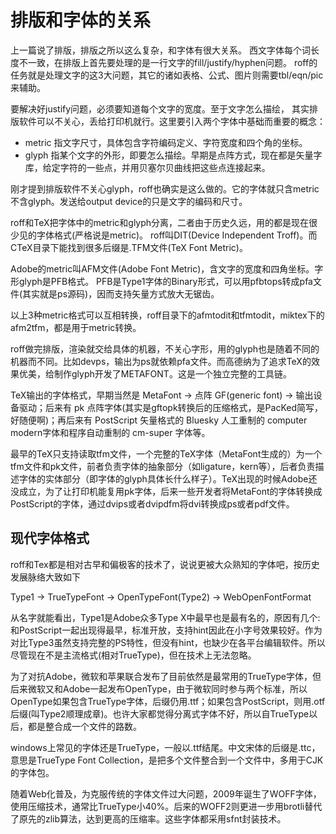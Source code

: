 # 排版和字体的关系

上一篇说了排版，排版之所以这么复杂，和字体有很大关系。
西文字体每个词长度不一致，在排版上首先要处理的是一行文字的fill/justify/hyphen问题。
roff的任务就是处理文字的这3大问题，其它的诸如表格、公式、图片则需要tbl/eqn/pic来辅助。

要解决好justify问题，必须要知道每个文字的宽度。至于文字怎么描绘，
其实排版软件可以不关心，丢给打印机就行。这里要引入两个字体中基础而重要的概念：

* metric 指文字尺寸，具体包含字符编码定义、字符宽度和四个角的坐标。
* glyph 指某个文字的外形，即要怎么描绘。早期是点阵方式，现在都是矢量字库，给定字符的一些点，并用贝塞尔贝曲线把这些点连接起来。

刚才提到排版软件不关心glyph，roff也确实是这么做的。它的字体就只含metric不含glyph。发送给output device的只是文字的编码和尺寸。

roff和TeX把字体中的metric和glyph分离，二者由于历史久远，用的都是现在很少见的字体格式(严格说是metric)。
roff叫DIT(Device Independent Troff)。而CTeX目录下能找到很多后缀是.TFM文件(TeX Font Metric)。

Adobe的metric叫AFM文件(Adobe Font Metric)，含文字的宽度和四角坐标。字形glyph是PFB格式。
PFB是Type1字体的Binary形式，可以用pfbtops转成pfa文件(其实就是ps源码)，因而支持矢量方式放大无锯齿。

以上3种metric格式可以互相转换，roff目录下的afmtodit和tfmtodit，miktex下的afm2tfm，都是用于metric转换。

roff做完排版，渲染就交给具体的机器，不关心字形，用的glyph也是随着不同的机器而不同。比如devps，输出为ps就依赖pfa文件。而高德纳为了追求TeX的效果优美，给制作glyph开发了METAFONT。这是一个独立完整的工具链。

TeX输出的字体格式，早期当然是 MetaFont -> 点阵 GF(generic font) -> 输出设备驱动；后来有 pk 点阵字体(其实是gftopk转换后的压缩格式，是PacKed简写，好随便啊)；再后来有 PostScript 矢量格式的 Bluesky 人工重制的 computer modern字体和程序自动重制的 cm-super 字体等。

最早的TeX只支持读取tfm文件，一个完整的TeX字体（MetaFont生成的）为一个tfm文件和pk文件，前者负责字体的抽象部分（如ligature，kern等），后者负责描述字体的实体部分（即字体的glyph具体长什么样子）。TeX出现的时候Adobe还没成立，为了让打印机能复用pk字体，后来一些开发者将MetaFont的字体转换成PostScript的字体，通过dvips或者dvipdfm将dvi转换成ps或者pdf文件。

## 现代字体格式

roff和Tex都是相对古早和偏极客的技术了，说说更被大众熟知的字体吧，按历史发展脉络大致如下

Type1 -> TrueTypeFont -> OpenTypeFont(Type2) -> WebOpenFontFormat

从名字就能看出，Type1是Adobe众多Type X中最早也是最有名的，原因有几个:和PostScript一起出现得最早，标准开放，支持hint因此在小字号效果较好。作为对比Type3虽然支持完整的PS特性，但没有hint，也缺少在各平台编辑软件。所以尽管现在不是主流格式(相对TrueType)，但在技术上无法忽略。

为了对抗Adobe，微软和苹果联合发布了目前依然是最常用的TrueType字体，但后来微软又和Adobe一起发布OpenType，由于微软同时参与两个标准，所以OpenType如果包含TrueType字体，后缀仍用.ttf；如果包含PostScript，则用.otf后缀(叫Type2顺理成章)。也许大家都觉得分离式字体不好，所以自TrueType以后，都是整合成一个文件的路数。

windows上常见的字体还是TrueType，一般以.ttf结尾。中文宋体的后缀是.ttc，意思是TrueType Font Collection，是把多个文件整合到一个文件中，多用于CJK的字体包。

随着Web化普及，为克服传统的字体文件过大问题，2009年诞生了WOFF字体，使用压缩技术，通常比TrueType小40%。后来的WOFF2则更进一步用brotli替代了原先的zlib算法，达到更高的压缩率。这些字体都采用sfnt封装技术。
